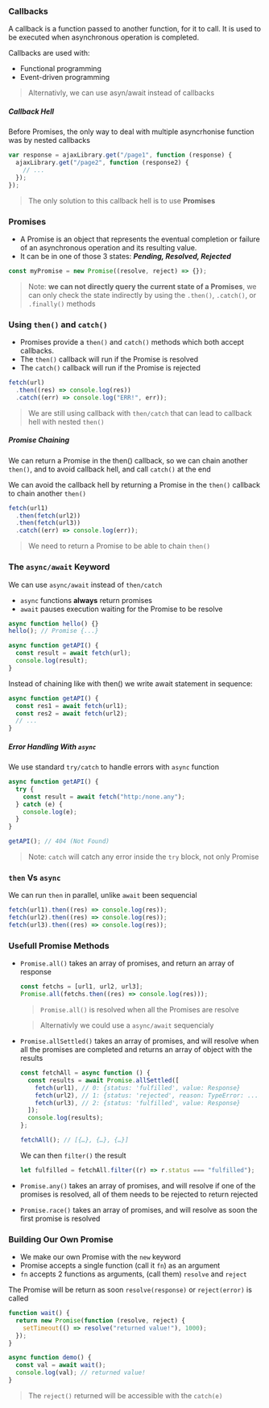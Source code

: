 ### Callbacks

A callback is a function passed to another function, for it to call.
It is used to be executed when asynchronous operation is completed.

Callbacks are used with:

- Functional programming
- Event-driven programming

> Alternativly, we can use asyn/await instead of callbacks

##### Callback Hell

Before Promises, the only way to deal with multiple asyncrhonise function was by nested callbacks

```javascript
var response = ajaxLibrary.get("/page1", function (response) {
  ajaxLibrary.get("/page2", function (response2) {
    // ...
  });
});
```

> The only solution to this callback hell is to use **Promises**

### Promises

- A Promise is an object that represents the eventual completion or failure of an asynchronous operation and its resulting value.
- It can be in one of those 3 states: **_Pending, Resolved, Rejected_**

```javascript
const myPromise = new Promise((resolve, reject) => {});
```

> Note: **we can not directly query the current state of a Promises**, we can only check the state indirectly by using the `.then()`, `.catch()`, or `.finally()` methods

### Using `then()` and `catch()`

- Promises provide a `then()` and `catch()` methods which both accept callbacks.
- The `then()` callback will run if the Promise is resolved
- The `catch()` callback will run if the Promise is rejected

```javascript
fetch(url)
  .then((res) => console.log(res))
  .catch((err) => console.log("ERR!", err));
```

> We are still using callback with `then/catch` that can lead to callback hell with nested `then()`

##### Promise Chaining

We can return a Promise in the then() callback, so we can chain another `then()`, and to avoid callback hell, and call `catch()` at the end

We can avoid the callback hell by returning a Promise in the `then()` callback to chain another `then()`

```javascript
fetch(url1)
  .then(fetch(url2))
  .then(fetch(url3))
  .catch((err) => console.log(err));
```

> We need to return a Promise to be able to chain `then()`

### The `async/await` Keyword

We can use `async/await` instead of `then/catch`

- `async` functions **always** return promises
- `await` pauses execution waiting for the Promise to be resolve

```javascript
async function hello() {}
hello(); // Promise {...}
```

```javascript
async function getAPI() {
  const result = await fetch(url);
  console.log(result);
}
```

Instead of chaining like with then() we write await statement in sequence:

```javascript
async function getAPI() {
  const res1 = await fetch(url1);
  const res2 = await fetch(url2);
  // ...
}
```

##### Error Handling With `async`

We use standard `try/catch` to handle errors with `async` function

```javascript
async function getAPI() {
  try {
    const result = await fetch("http:/none.any");
  } catch (e) {
    console.log(e);
  }
}

getAPI(); // 404 (Not Found)
```

> Note: `catch` will catch any error inside the `try` block, not only Promise

### `then` Vs `async`

We can run `then` in parallel, unlike `await` been sequencial

```javascript
fetch(url1).then((res) => console.log(res));
fetch(url2).then((res) => console.log(res));
fetch(url3).then((res) => console.log(res));
```

### Usefull Promise Methods

- `Promise.all()` takes an array of promises, and return an array of response

  ```javascript
  const fetchs = [url1, url2, url3];
  Promise.all(fetchs.then((res) => console.log(res)));
  ```

  > `Promise.all()` is resolved when all the Promises are resolve

  > Alternativly we could use a `async/await` sequencialy

- `Promise.allSettled()` takes an array of promises, and will resolve when all the promises are completed and returns an array of object with the results

  ```javascript
  const fetchAll = async function () {
    const results = await Promise.allSettled([
      fetch(url1), // 0: {status: 'fulfilled', value: Response}
      fetch(url2), // 1: {status: 'rejected', reason: TypeError: ...
      fetch(url3), // 2: {status: 'fulfilled', value: Response}
    ]);
    console.log(results);
  };

  fetchAll(); // [{…}, {…}, {…}]
  ```

  We can then `filter()` the result

  ```javascript
  let fulfilled = fetchAll.filter((r) => r.status === "fulfilled");
  ```

- `Promise.any()` takes an array of promises, and will resolve if one of the promises is resolved, all of them needs to be rejected to return rejected
- `Promise.race()` takes an array of promises, and will resolve as soon the first promise is resolved

### Building Our Own Promise

- We make our own Promise with the `new` keyword
- Promise accepts a single function (call it `fn`) as an argument
- `fn` accepts 2 functions as arguments, (call them) `resolve` and `reject`

The Promise will be return as soon `resolve(response)` or `reject(error)` is called

```javascript
function wait() {
  return new Promise(function (resolve, reject) {
    setTimeout(() => resolve("returned value!"), 1000);
  });
}

async function demo() {
  const val = await wait();
  console.log(val); // returned value!
}
```

> The `reject()` returned will be accessible with the `catch(e)`
